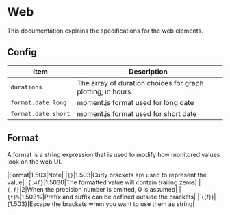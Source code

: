 # Web

This documentation explains the specifications for the web elements.

## Config

|Item|Description|
|-|-|
|`durations`|The array of duration choices for graph plotting; in hours|
|`format.date.long`|moment.js format used for long date|
|`format.date.short`|moment.js format used for short date|

## Format

A format is a string expression that is used to modify how monitored values look on the web UI.

|Format|1.503|Note|
|`{}`|1.503|Curly brackets are used to represent the value|
|`{.4f}`|1.5030|The formatted value will contain trailing zeros|
|`{.f}`|2|When the precision number is omitted, 0 is assumed|
|`{f}%`|1.503%|Prefix and suffix can be defined outside the brackets|
|`\{{f}\}|{1.503}|Escape the brackets when you want to use them as string|